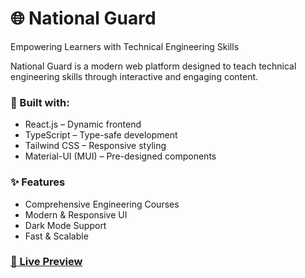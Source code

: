 # 🌐 National Guard
Empowering Learners with Technical Engineering Skills

National Guard is a modern web platform designed to teach technical engineering skills through interactive and engaging content.

### 🚀 Built with:

- React.js – Dynamic frontend
- TypeScript – Type-safe development
- Tailwind CSS – Responsive styling
- Material-UI (MUI) – Pre-designed components

### ✨ Features
- Comprehensive Engineering Courses
- Modern & Responsive UI
- Dark Mode Support
- Fast & Scalable

<h3><a href="https://national-guard-lemon.vercel.app" target="_blank">🔗 Live Preview</a></h3>
